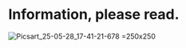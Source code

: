 # Information, please read.
![Picsart_25-05-28_17-41-21-678](https://github.com/user-attachments/assets/db191d40-3918-498a-8277-773bc973f676) =250x250
